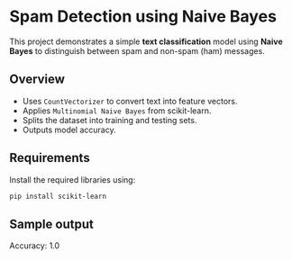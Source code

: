 # Spam Detection using Naive Bayes

This project demonstrates a simple **text classification** model using **Naive Bayes** to distinguish between spam and non-spam (ham) messages.


## Overview

- Uses `CountVectorizer` to convert text into feature vectors.
- Applies `Multinomial Naive Bayes` from scikit-learn.
- Splits the dataset into training and testing sets.
- Outputs model accuracy.


## Requirements

Install the required libraries using:

```bash
pip install scikit-learn
```

## Sample output

Accuracy:  1.0